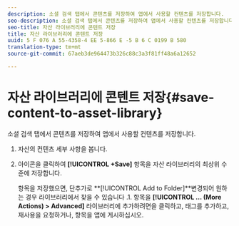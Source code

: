 ```yaml
---
description: 소셜 검색 탭에서 콘텐츠를 저장하여 앱에서 사용할 컨텐츠를 저장합니다.
seo-description: 소셜 검색 탭에서 콘텐츠를 저장하여 앱에서 사용할 컨텐츠를 저장합니다.
seo-title: 자산 라이브러리에 콘텐트 저장
title: 자산 라이브러리에 콘텐트 저장
uuid: 5 F 076 A 55-4358-4 EE 5-866 E -5 B 6 C 0199 B 580
translation-type: tm+mt
source-git-commit: 67aeb3de964473b326c88c3a3f81ff48a6a12652

---
```



# 자산 라이브러리에 콘텐트 저장{#save-content-to-asset-library}

소셜 검색 탭에서 콘텐츠를 저장하여 앱에서 사용할 컨텐츠를 저장합니다.

1. 자산의 컨텐츠 세부 사항을 봅니다.
1. 아이콘을 클릭하여 **[!UICONTROL +Save]** 항목을 자산 라이브러리의 최상위 수준에 저장합니다.

   항목을 저장했으면, 단추가로 **[!UICONTROL Add to Folder]**변경되어 원하는 경우 라이브러리에서 찾을 수 있습니다 .1. 항목을 **[!UICONTROL … (More Actions) > Advanced]** 라이브러리에 추가하려면을 클릭하고, 태그를 추가하고, 재사용을 요청하거나, 항목을 앱에 게시하십시오.
